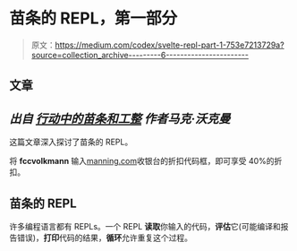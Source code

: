 # 苗条的 REPL，第一部分

> 原文：<https://medium.com/codex/svelte-repl-part-1-753e7213729a?source=collection_archive---------6----------------------->

## 文章

## *出自* [*行动中的苗条和工整*](https://www.manning.com/books/svelte-and-sapper-in-action?utm_source=medium&utm_medium=organic&utm_campaign=book_volkmann_svelte_8_19_20) *作者马克·沃克曼*

这篇文章深入探讨了苗条的 REPL。

将 **fccvolkmann** 输入[manning.com](https://www.manning.com/?utm_source=medium&utm_medium=organic&utm_campaign=book_volkmann_svelte_8_19_20)收银台的折扣代码框，即可享受 40%的折扣。

## 苗条的 REPL

许多编程语言都有 REPLs。一个 REPL **读取**你输入的代码，**评估**它(可能编译和报告错误)，**打印**代码的结果，**循环**允许重复这个过程。